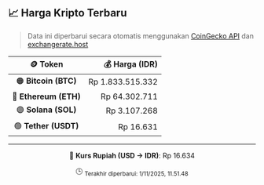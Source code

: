 

<!-- HARGA_KRIPTO -->
## 📈 Harga Kripto Terbaru

> Data ini diperbarui secara otomatis menggunakan [CoinGecko API](https://www.coingecko.com/) dan [exchangerate.host](https://exchangerate.host/)

<div align="center">

| 🪙 Token | 💰 Harga (IDR) |
|:------:|---------------:|
| 🟠 **Bitcoin (BTC)**   | Rp 1.833.515.332 |
| 🔵 **Ethereum (ETH)**  | Rp 64.302.711 |
| 🟣 **Solana (SOL)**    | Rp 3.107.268 |
| 🟢 **Tether (USDT)**   | Rp 16.631 |

---

💱 **Kurs Rupiah (USD → IDR)**: Rp 16.634

🕒 <sub>Terakhir diperbarui: 1/11/2025, 11.51.48</sub>

</div>
<!-- /HARGA_KRIPTO -->